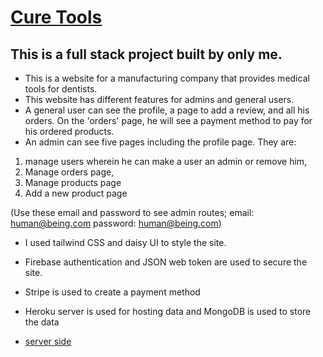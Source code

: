 # [Cure Tools](https://cure-tools.web.app/)

## This is a full stack project built by only me.

- This is a website for a manufacturing company that provides medical tools for dentists.
- This website has different features for admins and general users.
- A general user can see the profile, a page to add a review, and all his orders. On the 'orders' page, he will see a payment method to pay for his ordered products.
- An admin can see five pages including the profile page. They are:

1. manage users wherein he can make a user an admin or remove him,
2. Manage orders page,
3. Manage products page
4. Add a new product page 

(Use these email and password to see admin routes; email: human@being.com password: human@being.com)

- I used tailwind CSS and daisy UI to style the site.
- Firebase authentication and JSON web token are used to secure the site.
- Stripe is used to create a payment method

- Heroku server is used for hosting data and MongoDB is used to store the data
- [server side](https://github.com/faridulhaque/cure-tools-new-server)
